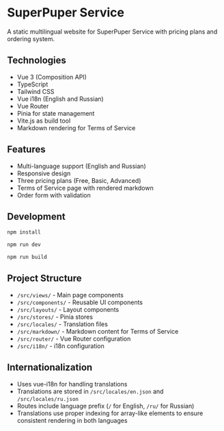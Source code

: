 # SuperPuper Service

A static multilingual website for SuperPuper Service with pricing plans and ordering system.

## Technologies

- Vue 3 (Composition API)
- TypeScript
- Tailwind CSS
- Vue i18n (English and Russian)
- Vue Router
- Pinia for state management
- Vite.js as build tool
- Markdown rendering for Terms of Service

## Features

- Multi-language support (English and Russian)
- Responsive design
- Three pricing plans (Free, Basic, Advanced)
- Terms of Service page with rendered markdown
- Order form with validation

## Development

```bash
npm install

npm run dev

npm run build
```

## Project Structure

- `/src/views/` - Main page components
- `/src/components/` - Reusable UI components
- `/src/layouts/` - Layout components
- `/src/stores/` - Pinia stores
- `/src/locales/` - Translation files
- `/src/markdown/` - Markdown content for Terms of Service
- `/src/router/` - Vue Router configuration
- `/src/i18n/` - i18n configuration

## Internationalization

- Uses vue-i18n for handling translations
- Translations are stored in `/src/locales/en.json` and `/src/locales/ru.json`
- Routes include language prefix (`/` for English, `/ru/` for Russian)
- Translations use proper indexing for array-like elements to ensure consistent rendering in both languages
